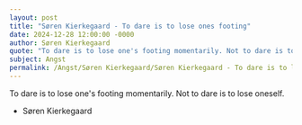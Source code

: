 ```yaml
---
layout: post
title: "Søren Kierkegaard - To dare is to lose ones footing"
date: 2024-12-28 12:00:00 -0000
author: Søren Kierkegaard
quote: "To dare is to lose one's footing momentarily. Not to dare is to lose oneself."
subject: Angst
permalink: /Angst/Søren Kierkegaard/Søren Kierkegaard - To dare is to lose ones footing
---
```


To dare is to lose one's footing momentarily. Not to dare is to lose oneself.

- Søren Kierkegaard
